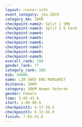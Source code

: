 ```yaml
---
layout: runner-info 
event_category: jbu-2019 
category_km: 30KM 
checkpoint-name2: Split 1 SMK 
checkpoint-name3: Split 2 E Farm 
checkpoint-name4: 
checkpoint-name5: 
checkpoint-name6: 
checkpoint-name7: 
checkpoint-name8: 
checkpoint-name9: 
overall_rank: 180
gender_rank: 77
category_rank: 166
bib: 34006
name: LIM SWEE ENG MARGARET
distance: 30KM
category: 30KM Women Veteran
gender: Female
time: 5-05-43.6
start: 2-00-00.0
checkpoint2: 4-17-38.5
checkpoint3: 6-32-04.0
finish: 7-05-43.6
---
```

